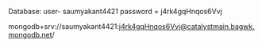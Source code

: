 Database:
user- saumyakant4421
password = j4rk4gqHnqos6Vvj

mongodb+srv://saumyakant4421:j4rk4gqHnqos6Vvj@catalystmain.bagwk.mongodb.net/
